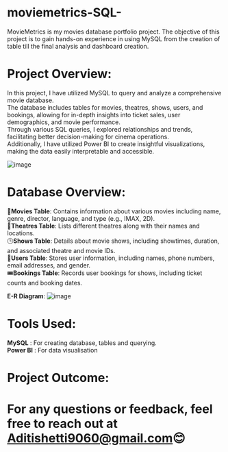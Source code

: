 # **moviemetrics-SQL**-

MovieMetrics is my movies database portfolio project. The objective of this project is to gain hands-on experience in using MySQL from the creation of table till the final analysis and dashboard creation.   

# **Project Overview**:

In this project, I have utilized MySQL to query and analyze a comprehensive movie database.   
The database includes tables for movies, theatres, shows, users, and bookings, allowing for in-depth insights into ticket sales, user demographics, and movie performance.   
Through various SQL queries, I explored relationships and trends, facilitating better decision-making for cinema operations.  
Additionally, I have utilized Power BI to create insightful visualizations, making the data easily interpretable and accessible.  

![image](https://github.com/user-attachments/assets/cb67dfdd-600e-48e7-87a5-309c176208c5)


# **Database Overview**:
🎥**Movies Table**: Contains information about various movies including name, genre, director, language, and type (e.g., IMAX, 2D).  
📍**Theatres Table**: Lists different theatres along with their names and locations.  
🕒**Shows Table**: Details about movie shows, including showtimes, duration, and associated theatre and movie IDs.  
👤**Users Table**: Stores user information, including names, phone numbers, email addresses, and gender.  
🎟️**Bookings Table**: Records user bookings for shows, including ticket counts and booking dates.  

**E-R Diagram**: ![image](https://github.com/user-attachments/assets/00316bf9-4061-45aa-b9e7-0de14fb320ca)


# **Tools Used**:   
**MySQL** : For creating database, tables and querying.  
**Power BI** : For data visualisation  


# Project Outcome:  

# For any questions or feedback, feel free to reach out at Aditishetti9060@gmail.com😊


